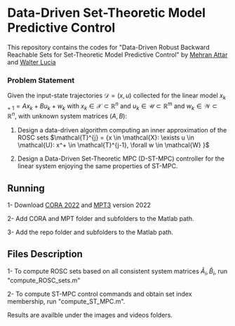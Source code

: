 # Data-Driven Set-Theoretic Model Predictive Control

This repository contains the codes for "Data-Driven Robust Backward Reachable Sets for Set-Theoretic Model Predictive Control"
by [Mehran Attar](https://scholar.google.com/citations?user=nnLTy-oAAAAJ&hl=en) and [Walter Lucia](https://users.encs.concordia.ca/~wlucia/index.html)

### Problem Statement
Given the input-state trajectories $\mathcal{D}=(x,u)$ collected for the linear model $x_{k+1} = Ax_k + Bu_k + w_k$ with $x_k \in \mathcal{X} \subset \mathbb{R}^n$ and $u_k \in \mathcal{U}\subset \mathbb{R}^m$ and $w_k \in \mathcal{W} \subset \mathbb{R}^n$, with unknown system matrices $(A,B):$

1. Design a data-driven algorithm computing an inner approximation of the ROSC sets $\mathcal{T}^{j} = {x \in \mathcal{X}: \exists u \in \mathcal{U}: x^+ \in \mathcal{T}^{j-1}, \forall w \in \mathcal{W} \}$
	
2. Design a Data-Driven Set-Theoretic MPC (D-ST-MPC) controller for the linear system enjoying the same properties of ST-MPC. 

## Running
1- Download [CORA 2022](https://tumcps.github.io/CORA/) and [MPT3](https://www.mpt3.org/) version 2022

2- Add CORA and MPT folder and subfolders to the Matlab path.

3- Add the repo folder and subfolders to the Matlab path.

## Files Description
1- To compute ROSC sets based on all consistent system matrices $\hat{A}_i, \hat{B}_i$, run "compute_ROSC_sets.m"  

2- To compute ST-MPC control commands and obtain set index membership, run "compute_ST_MPC.m". 


Results are availble under the images and videos folders. 


